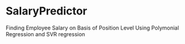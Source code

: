 # SalaryPredictor
Finding Employee Salary on Basis of Position Level Using Polymonial Regression and SVR regression
